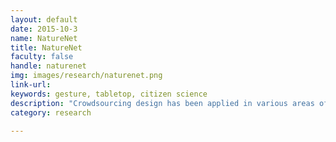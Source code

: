 ```yaml
---
layout: default
date: 2015-10-3
name: NatureNet
title: NatureNet
faculty: false
handle: naturenet
img: images/research/naturenet.png
link-url: 
keywords: gesture, tabletop, citizen science
description: "Crowdsourcing design has been applied in various areas of graphic design, software design, and product design. NatureNet draws on those experiences and research in diversity, creativity, and motivation to present a model for crowdsourcing the design of a socio-technical system for a citizen science community. NatureNet is a tabletop device with several client applications available in a nature park setting. Park visitors are encouraged to participate in the design of the tasks and the interaction design as well as collect bio-diversity data. Crowdsourcing design for citizen science of this kind serves two purposes: to increase the motivation to participate and to increase creativity through diversity of design expertise."
category: research

---
```

